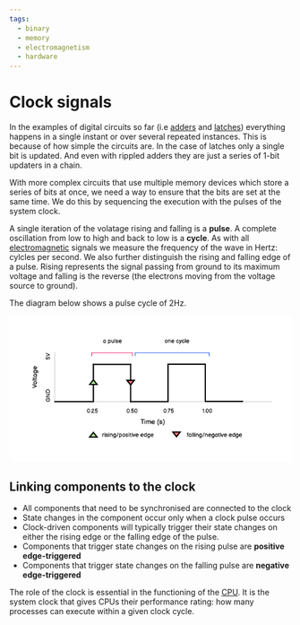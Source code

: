 ```yaml
---
tags:
  - binary
  - memory
  - electromagnetism
  - hardware
---
```


# Clock signals

In the examples of digital circuits so far (i.e
[adders](Half_adder_and_full_adder.md)
and [latches](Latches.md)) everything
happens in a single instant or over several repeated instances. This is because
of how simple the circuits are. In the case of latches only a single bit is
updated. And even with rippled adders they are just a series of 1-bit updaters
in a chain.

With more complex circuits that use multiple memory devices which store a series
of bits at once, we need a way to ensure that the bits are set at the same time.
We do this by sequencing the execution with the pulses of the system clock.

A single iteration of the volatage rising and falling is a **pulse**. A complete
oscillation from low to high and back to low is a **cycle**. As with all
[electromagnetic](Electromagnetism.md)
signals we measure the frequency of the wave in Hertz: cylcles per second. We
also further distinguish the rising and falling edge of a pulse. Rising
represents the signal passing from ground to its maximum voltage and falling is
the reverse (the electrons moving from the voltage source to ground).

The diagram below shows a pulse cycle of 2Hz.

![](/static/clock_pulses.png)

## Linking components to the clock

- All components that need to be synchronised are connected to the clock
- State changes in the component occur only when a clock pulse occurs
- Clock-driven components will typically trigger their state changes on either
  the rising edge or the falling edge of the pulse.
- Components that trigger state changes on the rising pulse are **positive
  edge-triggered**
- Components that trigger state changes on the falling pulse are **negative
  edge-triggered**

The role of the clock is essential in the functioning of the
[CPU](CPU_architecture.md#the-system-clock). It is
the system clock that gives CPUs their performance rating: how many processes
can execute within a given clock cycle.
